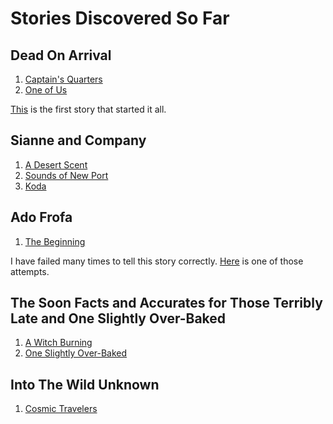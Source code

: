 # Stories Discovered So Far

## Dead On Arrival
1. [Captain's Quarters](./002/index.md)
1. [One of Us](./003/index.md)

[This](./001/index.md) is the first story that started it all.

## Sianne and Company
1. [A Desert Scent](./020/index.md)
1. [Sounds of New Port](./027/index.md)
1. [Koda](./029/index.md)

## Ado Frofa
1. [The Beginning](./024/index.md)

I have failed many times to tell this story correctly. [Here](./021/index.md) is one of those attempts.

## The Soon Facts and Accurates for Those Terribly Late and One Slightly Over-Baked
1. [A Witch Burning](./019/index.md)
1. [One Slightly Over-Baked](./023/index.md)

## Into The Wild Unknown
1. [Cosmic Travelers](./013/index.md)
